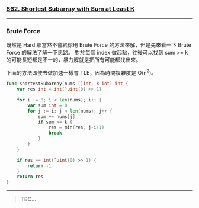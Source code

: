 ### [862. Shortest Subarray with Sum at Least K]

[862. Shortest Subarray with Sum at Least K]: https://leetcode.com/problems/shortest-subarray-with-sum-at-least-k/

---

### Brute Force

既然是 Hard 那當然不會給你用 Brute Force 的方法來解，但是先來看一下 Brute Force 的解法了解一下思路。
對於每個 index 做起點，往後可以找到 sum >= k 的可能長短都是不一的，暴力解就是把所有可能都找出來。

下面的方法即使去做加速一樣會 TLE，因為時間複雜度是 O(n<sup>2</sup>)。

```go
func shortestSubarray(nums []int, k int) int {
    var res int = int(^uint(0) >> 1)

    for i := 0; i < len(nums); i++ {
        var sum int = 0
        for j := i; j < len(nums); j++ {
            sum += nums[j]
            if sum >= k {
                res = min(res, j-i+1)
                break
            }
        }
    } 

    if res == int(^uint(0) >> 1) {
        return -1
    }
    return res
}
```

---

> TBC...
